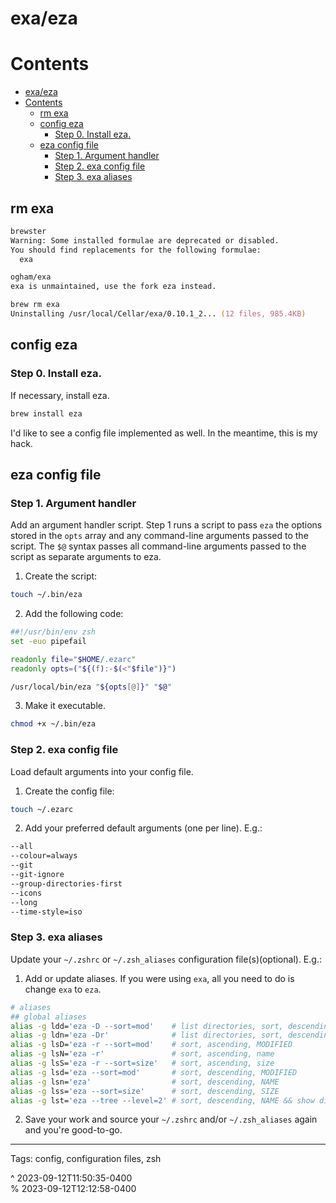 # exa/eza

# Contents

- [exa/eza](#exaeza)
- [Contents](#contents)
  - [rm exa](#rm-exa)
  - [config eza](#config-eza)
    - [Step 0. Install eza.](#step-0-install-eza)
  - [eza config file](#eza-config-file)
    - [Step 1. Argument handler](#step-1-argument-handler)
    - [Step 2. exa config file](#step-2-exa-config-file)
    - [Step 3. exa aliases](#step-3-exa-aliases)

## rm exa

```zsh
brewster
Warning: Some installed formulae are deprecated or disabled.
You should find replacements for the following formulae:
  exa

ogham/exa
exa is unmaintained, use the fork eza instead.

brew rm exa
Uninstalling /usr/local/Cellar/exa/0.10.1_2... (12 files, 985.4KB)
```

## config eza

### Step 0. Install eza.

If necessary, install eza.

```zsh
brew install eza
```

I'd like to see a config file implemented as well. In the meantime, this is my hack.

## eza config file

### Step 1. Argument handler

Add an argument handler script. Step 1 runs a script to pass `eza` the options stored in the `opts` array and any command-line arguments passed to the script. The `$@` syntax passes all command-line arguments passed to the script as separate arguments to eza.

1. Create the script:

```zsh
touch ~/.bin/eza
```

2. Add the following code:

```zsh
##!/usr/bin/env zsh
set -euo pipefail

readonly file="$HOME/.ezarc"
readonly opts=("${(f):-$(<"$file")}")

/usr/local/bin/eza "${opts[@]}" "$@"
```

3. Make it executable.

```zsh
chmod +x ~/.bin/eza
```

### Step 2. exa config file

Load default arguments into your config file.

1. Create the config file:

```zsh
touch ~/.ezarc
```

2. Add your preferred default arguments (one per line). E.g.:

```zsh
--all
--colour=always
--git
--git-ignore
--group-directories-first
--icons
--long
--time-style=iso
```

### Step 3. exa aliases

Update your `~/.zshrc` or `~/.zsh_aliases` configuration file(s)(optional). E.g.:

1. Add or update aliases. If you were using `exa`, all you need to do is change `exa` to `eza`.

```zsh
# aliases
## global aliases
alias -g ldd='eza -D --sort=mod'    # list directories, sort, descending, MODIFIED
alias -g ldn='eza -Dr'              # list directories, sort, descending, NAME
alias -g lsD='eza -r --sort=mod'    # sort, ascending, MODIFIED
alias -g lsN='eza -r'               # sort, ascending, name
alias -g lsS='eza -r --sort=size'   # sort, ascending, size
alias -g lsd='eza --sort=mod'       # sort, descending, MODIFIED
alias -g lsn='eza'                  # sort, descending, NAME
alias -g lss='eza --sort=size'      # sort, descending, SIZE
alias -g lst='eza --tree --level=2' # sort, descending, NAME && show directory tree
```

2. Save your work and source your `~/.zshrc` and/or `~/.zsh_aliases` again and you're good-to-go.

- - -
<!-- sources -->
[1]: https://github.com/ogham/exa/ "ogham/exa: A modern replacement for ‘ls’."
[2]: https://github.com/eza-community/eza "eza-community/eza: A modern, maintained replacement for ls"
[3]: https://github.com/eza-community/eza/issues/139#issuecomment-1714885116 "feat: Support configuration file · Issue #139 · eza-community/eza"

Tags: config, configuration files, zsh

^ 2023-09-12T11:50:35-0400\
% 2023-09-12T12:12:58-0400
